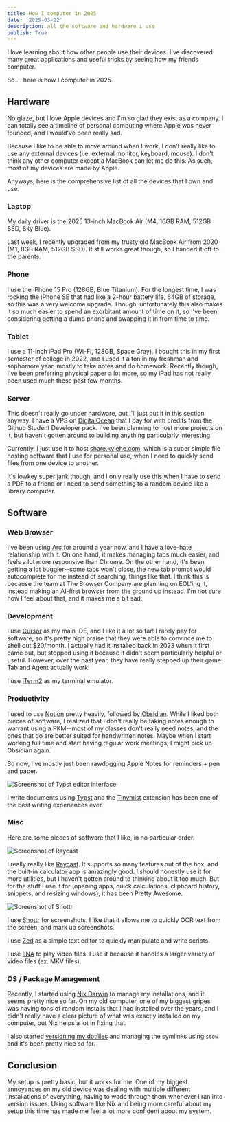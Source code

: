 ```yaml
---
title: How I computer in 2025
date: '2025-03-22'
description: all the software and hardware i use
publish: True
---
```


I love learning about how other people use their devices. I've discovered many great applications and useful tricks by seeing how my friends computer.

So ... here is how I computer in 2025.

## Hardware
No glaze, but I love Apple devices and I'm so glad they exist as a company. I can totally see a timeline of personal computing where Apple was never founded, and I would've been really sad.

Because I like to be able to move around when I work, I don't really like to use any external devices (i.e. external monitor, keyboard, mouse). I don't think any other computer except a MacBook can let me do this. As such, most of my devices are made by Apple.

Anyways, here is the comprehensive list of all the devices that I own and use.

### Laptop
My daily driver is the 2025 13-inch MacBook Air (M4, 16GB RAM, 512GB SSD, Sky Blue).

Last week, I recently upgraded from my trusty old MacBook Air from 2020 (M1, 8GB RAM, 512GB SSD). It still works great though, so I handed it off to the parents.

### Phone
I use the iPhone 15 Pro (128GB, Blue Titanium). For the longest time, I was rocking the iPhone SE that had like a 2-hour battery life, 64GB of storage, so this was a very welcome upgrade. Though, unfortunately this also makes it so much easier to spend an exorbitant amount of time on it, so I've been considering getting a dumb phone and swapping it in from time to time.

### Tablet
I use a 11-inch iPad Pro (Wi-Fi, 128GB, Space Gray). I bought this in my first semester of college in 2022, and I used it a ton in my freshman and sophomore year, mostly to take notes and do homework. Recently though, I've been preferring physical paper a lot more, so my iPad has not really been used much these past few months.

### Server
This doesn't really go under hardware, but I'll just put it in this section anyway. I have a VPS on [DigitalOcean](https://www.digitalocean.com/) that I pay for with credits from the Github Student Developer pack. I've been planning to host more projects on it, but haven't gotten around to building anything particularly interesting.

Currently, I just use it to host [share.kylehe.com](https://share.kylehe.com), which is a super simple file hosting software that I use for personal use, when I need to quickly send files from one device to another.

It's lowkey super jank though, and I only really use this when I have to send a PDF to a friend or I need to send something to a random device like a library computer.

## Software

### Web Browser
I've been using [Arc](https://arc.net/) for around a year now, and I have a love-hate relationship with it. On one hand, it makes managing tabs much easier, and feels a lot more responsive than Chrome. On the other hand, it's been getting a lot buggier--some tabs won't close, the new tab prompt would autocomplete for me instead of searching, things like that. I think this is because the team at The Browser Company are planning on EOL'ing it, instead making an AI-first browser from the ground up instead. I'm not sure how I feel about that, and it makes me a bit sad.

### Development
I use [Cursor](https://www.cursor.com/en) as my main IDE, and I like it a lot so far! I rarely pay for software, so it's pretty high praise that they were able to convince me to shell out $20/month. I actually had it installed back in 2023 when it first came out, but stopped using it because it didn't seem particularly helpful or useful. However, over the past year, they have really stepped up their game: Tab and Agent actually work!

I use [iTerm2](https://iterm2.com/) as my terminal emulator.

### Productivity
I used to use [Notion](https://www.notion.com/) pretty heavily, followed by [Obsidian](https://obsidian.md/). While I liked both pieces of software, I realized that I don't really be taking notes enough to warrant using a PKM--most of my classes don't really need notes, and the ones that do are better suited for handwritten notes. Maybe when I start working full time and start having regular work meetings, I might pick up Obsidian again.

So now, I've mostly just been rawdogging Apple Notes for reminders + pen and paper.

![Screenshot of Typst editor interface](typst.png)

I write documents using [Typst](https://typst.app/) and the [Tinymist](https://github.com/Myriad-Dreamin/tinymist) extension has been one of the best writing experiences ever.

### Misc
Here are some pieces of software that I like, in no particular order.

![Screenshot of Raycast](raycast.png)

I really really like [Raycast](https://www.raycast.com/). It supports so many features out of the box, and the built-in calculator app is amazingly good. I should honestly use it for more utilities, but I haven't gotten around to thinking about it too much. But for the stuff I use it for (opening apps, quick calculations, clipboard history, snippets, and resizing windows), it has been Pretty Awesome.

![Screenshot of Shottr](shottr.png)

I use [Shottr](https://shottr.cc/) for screenshots. I like that it allows me to quickly OCR text from the screen, and mark up screenshots.

I use [Zed](https://zed.dev/) as a simple text editor to quickly manipulate and write scripts.

I use [IINA](https://iina.io/) to play video files. I use it because it handles a larger variety of video files (ex. MKV files).

### OS / Package Management
Recently, I started using [Nix Darwin](https://github.com/LnL7/nix-darwin) to manage my installations, and it seems pretty nice so far. On my old computer, one of my biggest gripes was having tons of random installs that I had installed over the years, and I didn't really have a clear picture of what was exactly installed on my computer, but Nix helps a lot in fixing that.

I also started [versioning my dotfiles](https://github.com/kyle-he/dotfiles) and managing the symlinks using `stow` and it's been pretty nice so far.

## Conclusion
My setup is pretty basic, but it works for me. One of my biggest annoyances on my old device was dealing with multiple different installations of everything, having to wade through them whenever I ran into version issues. Using software like Nix and being more careful about my setup this time has made me feel a lot more confident about my system.